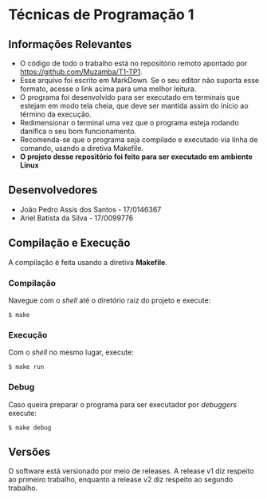 # Técnicas de Programação 1

## Informações Relevantes
- O código de todo o trabalho está no repositório remoto apontado por https://github.com/Muzamba/T1-TP1.
- Esse arquivo foi escrito em MarkDown. Se o seu editor não suporta esse formato, acesse o link acima para uma melhor leitura.
- O programa foi desenvolvido para ser executado em terminais que estejam em modo tela cheia, que deve ser mantida assim do início ao término da execução.
- Redimensionar o terminal uma vez que o programa esteja rodando danifica o seu bom funcionamento.
- Recomenda-se que o programa seja compilado e executado via linha de comando, usando a diretiva Makefile.
- **O projeto desse repositório foi feito para ser executado em ambiente Linux**
  
## Desenvolvedores
- João Pedro Assis dos Santos - 17/0146367
- Ariel Batista da Silva - 17/0099776

## Compilação e Execução
A compilação é feita usando a diretiva __Makefile__. 

### Compilação
Navegue com o *shell* até o diretório raiz do projeto e execute:

`$ make`

### Execução
Com o *shell* no mesmo lugar, execute:

`$ make run`

### Debug
Caso queira preparar o programa para ser executador por *debuggers* execute:

`$ make debug`

## Versões
O software está versionado por meio de releases. A release v1 diz respeito ao primeiro trabalho, enquanto a release v2 diz respeito ao segundo trabalho.